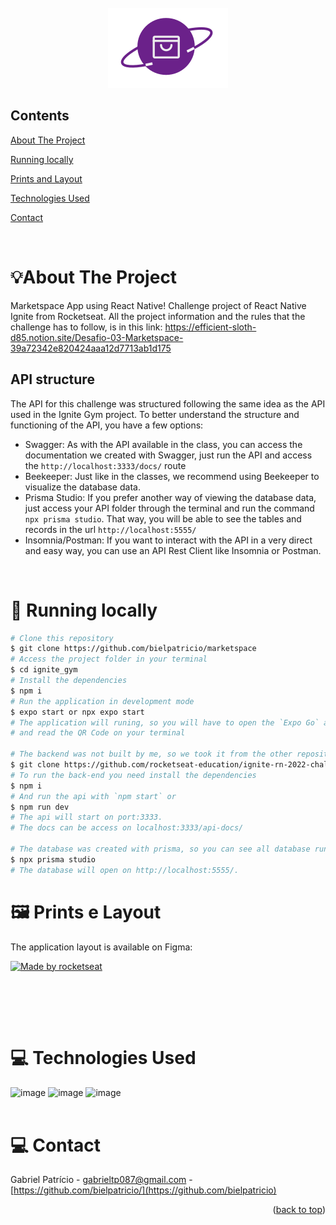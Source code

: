 <div id="top"></div>

<!-- PROJECT LOGO -->

<br />
<div align="center">
  <img src="src/assets/logo.svg" alt="Logo">
</div>

<!-- TABLE OF CONTENTS -->

## Contents

<p align="center">
    <p><a href="#about-the-project" title=" go to About the Project">About The Project</a></p>
    <p><a href="#iphone-running-locally" title=" go to Running locally">Running locally</a></p>
    <p><a href="#-prints-e-layout" title=" go to Prints e Layout">Prints and Layout</a></p>
    <p><a href="#-technologies-used" title=" go to Technologies Used">Technologies Used</a></p>
    <p><a href="#computer-contact" title=" go to Contact">Contact</a></p>
  </p>

<br>
<!-- ABOUT THE PROJECT -->

# 💡About The Project

Marketspace App using React Native! Challenge project of React Native Ignite from Rocketseat. 
All the project information and the rules that the challenge has to follow, is in this link: https://efficient-sloth-d85.notion.site/Desafio-03-Marketspace-39a72342e820424aaa12d7713ab1d175


## API structure

The API for this challenge was structured following the same idea as the API used in the Ignite Gym project. To better understand the structure and functioning of the API, you have a few options:

- Swagger: As with the API available in the class, you can access the documentation we created with Swagger, just run the API and access the `http://localhost:3333/docs/` route
- Beekeeper: Just like in the classes, we recommend using Beekeeper to visualize the database data.
- Prisma Studio: If you prefer another way of viewing the database data, just access your API folder through the terminal and run the command `npx prisma studio`. That way, you will be able to see the tables and records in the url `http://localhost:5555/`
- Insomnia/Postman: If you want to interact with the API in a very direct and easy way, you can use an API Rest Client like Insomnia or Postman.
<br>

# :iphone: Running locally

```bash
# Clone this repository
$ git clone https://github.com/bielpatricio/marketspace
# Access the project folder in your terminal
$ cd ignite_gym
# Install the dependencies
$ npm i
# Run the application in development mode
$ expo start or npx expo start
# The application will runing, so you will have to open the `Expo Go` app on your smartphone 
# and read the QR Code on your terminal

# The backend was not built by me, so we took it from the other repository
$ git clone https://github.com/rocketseat-education/ignite-rn-2022-challenge-marketspace-api.git
# To run the back-end you need install the dependencies 
$ npm i
# And run the api with `npm start` or
$ npm run dev
# The api will start on port:3333.
# The docs can be access on localhost:3333/api-docs/

# The database was created with prisma, so you can see all database running
$ npx prisma studio
# The database will open on http://localhost:5555/.
```

# 🖼 Prints e Layout

The application layout is available on Figma:

<a href="https://www.figma.com/file/r2gfVHrqbvjsf7W8METTLg/Marketspace-(Copy)?t=m2vQokEltp2CG8D5-0">
  <img alt="Made by rocketseat" src="https://img.shields.io/badge/Acessar%20Layout%20-Figma-%2304D361">
</a>
<br>

<p align="center">
 
</p>

<br>
<p align="center" style="display: flex; align-items: flex-start; justify-content: center;">
  <br>

<br>
  
# 💻 Technologies Used

 ![image](https://img.shields.io/badge/TypeScript-007ACC?style=for-the-badge&logo=typescript&logoColor=white) ![image](https://img.shields.io/badge/React_Native-20232A?style=for-the-badge&logo=react&logoColor=61DAFB) ![image](https://img.shields.io/badge/Expo-FFFFFF?style=for-the-badge&logo=expo&logoColor=black)
<br>
 <br>
  
# :computer: Contact

Gabriel Patrício - gabrieltp087@gmail.com - [https://github.com/bielpatricio/](https://github.com/bielpatricio)

<p align="right">(<a href="#top">back to top</a>)</p>
